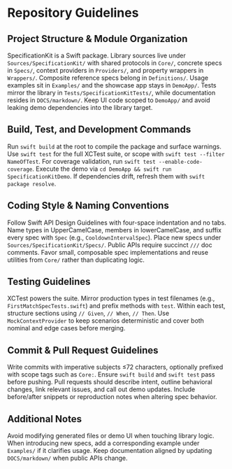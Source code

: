 # Repository Guidelines

## Project Structure & Module Organization
SpecificationKit is a Swift package. Library sources live under `Sources/SpecificationKit/` with shared protocols in `Core/`, concrete specs in `Specs/`, context providers in `Providers/`, and property wrappers in `Wrappers/`. Composite reference specs belong in `Definitions/`. Usage examples sit in `Examples/` and the showcase app stays in `DemoApp/`. Tests mirror the library in `Tests/SpecificationKitTests/`, while documentation resides in `DOCS/markdown/`. Keep UI code scoped to `DemoApp/` and avoid leaking demo dependencies into the library target.

## Build, Test, and Development Commands
Run `swift build` at the root to compile the package and surface warnings. Use `swift test` for the full XCTest suite, or scope with `swift test --filter NameOfTest`. For coverage validation, run `swift test --enable-code-coverage`. Execute the demo via `cd DemoApp && swift run SpecificationKitDemo`. If dependencies drift, refresh them with `swift package resolve`.

## Coding Style & Naming Conventions
Follow Swift API Design Guidelines with four-space indentation and no tabs. Name types in UpperCamelCase, members in lowerCamelCase, and suffix every spec with `Spec` (e.g., `CooldownIntervalSpec`). Place new specs under `Sources/SpecificationKit/Specs/`. Public APIs require succinct `///` doc comments. Favor small, composable spec implementations and reuse utilities from `Core/` rather than duplicating logic.

## Testing Guidelines
XCTest powers the suite. Mirror production types in test filenames (e.g., `FirstMatchSpecTests.swift`) and prefix methods with `test`. Within each test, structure sections using `// Given`, `// When`, `// Then`. Use `MockContextProvider` to keep scenarios deterministic and cover both nominal and edge cases before merging.

## Commit & Pull Request Guidelines
Write commits with imperative subjects ≤72 characters, optionally prefixed with scope tags such as `Core:`. Ensure `swift build` and `swift test` pass before pushing. Pull requests should describe intent, outline behavioral changes, link relevant issues, and call out demo updates. Include before/after snippets or reproduction notes when altering spec behavior.

## Additional Notes
Avoid modifying generated files or demo UI when touching library logic. When introducing new specs, add a corresponding example under `Examples/` if it clarifies usage. Keep documentation aligned by updating `DOCS/markdown/` when public APIs change.
